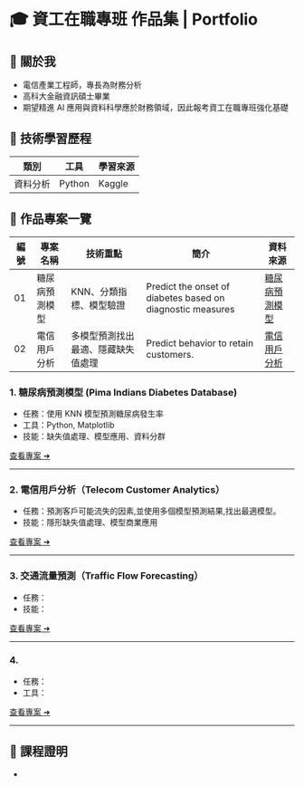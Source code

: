 # 🎓 資工在職專班 作品集 | Portfolio

## 👤 關於我
- 電信產業工程師，專長為財務分析
- 高科大金融資訊碩士畢業
- 期望精進 AI 應用與資料科學應於財務領域，因此報考資工在職專班強化基礎

## 🧠 技術學習歷程
| 類別 | 工具 | 學習來源 |
|------|------|---------|
| 資料分析 | Python | Kaggle |

## 📂 作品專案一覽

| 編號 | 專案名稱                     | 技術重點           |  簡介                        | 資料來源                             |
|------|-----------------------------|--------------------|---------------------------------|---------------------------------|
| 01   | 糖尿病預測模型               | KNN、分類指標、模型驗證 | Predict the onset of diabetes based on diagnostic measures    | [糖尿病預測模型](https://www.kaggle.com/datasets/uciml/pima-indians-diabetes-database)  |
| 02   | 電信用戶分析                 | 多模型預測找出最適、隱藏缺失值處理 | Predict behavior to retain customers.    | [電信用戶分析](https://www.kaggle.com/datasets/blastchar/telco-customer-churn/data)  |



### 1. 糖尿病預測模型 (Pima Indians Diabetes Database)
- 任務：使用 KNN 模型預測糖尿病發生率
- 工具：Python, Matplotlib
- 技能：缺失值處理、模型應用、資料分群

[查看專案 ➜](https://github.com/AnneJain/DA-Eexrcise/tree/main/%E7%B3%96%E5%B0%BF%E7%97%85%E9%A0%90%E6%B8%AC%E6%A8%A1%E5%9E%8B)

---

### 2. 電信用戶分析（Telecom Customer Analytics）
- 任務：預測客戶可能流失的因素,並使用多個模型預測結果,找出最適模型。
- 技能：隱形缺失值處理、模型商業應用

[查看專案 ➜](https://github.com/AnneJain/DA-Eexrcise/tree/main/%E9%9B%BB%E4%BF%A1%E7%94%A8%E6%88%B6%E5%88%86%E6%9E%90)


---

### 3. 交通流量預測（Traffic Flow Forecasting）
- 任務：
- 技能：

[查看專案 ➜](./03_GenerativeAI_Chatbot)

---

### 4. 
- 任務：
- 工具：

[查看專案 ➜](./04_Data_Analysis_Visualization)

---

## 📃 課程證明
- 

